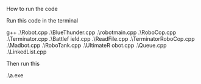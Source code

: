 How to run the code 

 Run this code in the terminal
 
g++ .\Robot.cpp .\BlueThunder.cpp .\robotmain.cpp .\RoboCop.cpp .\Terminator.cpp .\Battlef
 ield.cpp .\ReadFile.cpp .\TerminatorRoboCop.cpp .\Madbot.cpp .\RoboTank.cpp .\UltimateR
 obot.cpp .\Queue.cpp .\LinkedList.cpp 
 
Then run this 
 
.\a.exe

